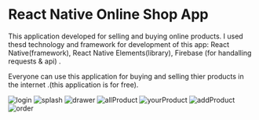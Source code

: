 # React Native Online Shop App
 
This application developed for selling and buying online products. I used thesd technology and framework for development of this app: React Native(framework), React Native Elements(library), Firebase (for handalling requests & api) .

Everyone can use this application for buying and selling thier products in the internet .(this application is for free).
 
![login](https://user-images.githubusercontent.com/83859644/151345603-64dfbe76-988b-49a2-b2e1-4678806271ce.jpg)
![splash](https://user-images.githubusercontent.com/83859644/151345874-ff4a2139-824a-46b0-b3ff-a55f7c4d8498.jpg)
![drawer](https://user-images.githubusercontent.com/83859644/151345533-d05773c3-92c9-4d29-92b5-b6d779033a55.jpg)
![allProduct](https://user-images.githubusercontent.com/83859644/151345457-d664c3a3-62a8-4ae5-8f8c-1ea5d2d3307e.jpg)
![yourProduct](https://user-images.githubusercontent.com/83859644/151345280-fa636735-27c8-4fd6-99cb-6d04a16e006f.jpg)
![addProduct](https://user-images.githubusercontent.com/83859644/151345407-9b506196-5118-422b-9f47-f110e0a44eb6.jpg)
![order](https://user-images.githubusercontent.com/83859644/151345694-36444307-146e-4e2e-be6c-d292612b5ebc.jpg)

